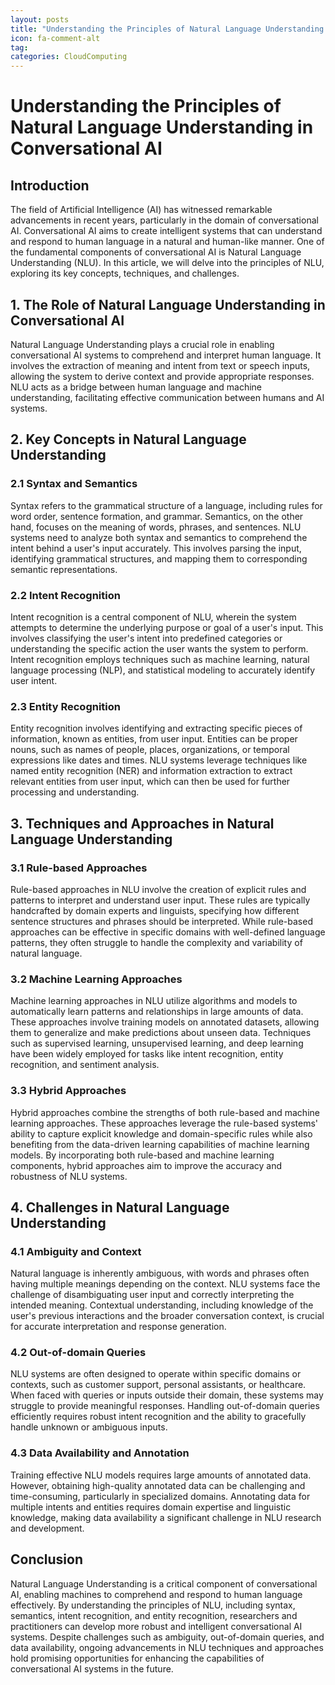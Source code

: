 ```yaml
---
layout: posts
title: "Understanding the Principles of Natural Language Understanding in Conversational AI"
icon: fa-comment-alt
tag:      
categories: CloudComputing
---
```



# Understanding the Principles of Natural Language Understanding in Conversational AI

## Introduction

The field of Artificial Intelligence (AI) has witnessed remarkable advancements in recent years, particularly in the domain of conversational AI. Conversational AI aims to create intelligent systems that can understand and respond to human language in a natural and human-like manner. One of the fundamental components of conversational AI is Natural Language Understanding (NLU). In this article, we will delve into the principles of NLU, exploring its key concepts, techniques, and challenges.

## 1. The Role of Natural Language Understanding in Conversational AI

Natural Language Understanding plays a crucial role in enabling conversational AI systems to comprehend and interpret human language. It involves the extraction of meaning and intent from text or speech inputs, allowing the system to derive context and provide appropriate responses. NLU acts as a bridge between human language and machine understanding, facilitating effective communication between humans and AI systems.

## 2. Key Concepts in Natural Language Understanding

### 2.1 Syntax and Semantics

Syntax refers to the grammatical structure of a language, including rules for word order, sentence formation, and grammar. Semantics, on the other hand, focuses on the meaning of words, phrases, and sentences. NLU systems need to analyze both syntax and semantics to comprehend the intent behind a user's input accurately. This involves parsing the input, identifying grammatical structures, and mapping them to corresponding semantic representations.

### 2.2 Intent Recognition

Intent recognition is a central component of NLU, wherein the system attempts to determine the underlying purpose or goal of a user's input. This involves classifying the user's intent into predefined categories or understanding the specific action the user wants the system to perform. Intent recognition employs techniques such as machine learning, natural language processing (NLP), and statistical modeling to accurately identify user intent.

### 2.3 Entity Recognition

Entity recognition involves identifying and extracting specific pieces of information, known as entities, from user input. Entities can be proper nouns, such as names of people, places, organizations, or temporal expressions like dates and times. NLU systems leverage techniques like named entity recognition (NER) and information extraction to extract relevant entities from user input, which can then be used for further processing and understanding.

## 3. Techniques and Approaches in Natural Language Understanding

### 3.1 Rule-based Approaches

Rule-based approaches in NLU involve the creation of explicit rules and patterns to interpret and understand user input. These rules are typically handcrafted by domain experts and linguists, specifying how different sentence structures and phrases should be interpreted. While rule-based approaches can be effective in specific domains with well-defined language patterns, they often struggle to handle the complexity and variability of natural language.

### 3.2 Machine Learning Approaches

Machine learning approaches in NLU utilize algorithms and models to automatically learn patterns and relationships in large amounts of data. These approaches involve training models on annotated datasets, allowing them to generalize and make predictions about unseen data. Techniques such as supervised learning, unsupervised learning, and deep learning have been widely employed for tasks like intent recognition, entity recognition, and sentiment analysis.

### 3.3 Hybrid Approaches

Hybrid approaches combine the strengths of both rule-based and machine learning approaches. These approaches leverage the rule-based systems' ability to capture explicit knowledge and domain-specific rules while also benefiting from the data-driven learning capabilities of machine learning models. By incorporating both rule-based and machine learning components, hybrid approaches aim to improve the accuracy and robustness of NLU systems.

## 4. Challenges in Natural Language Understanding

### 4.1 Ambiguity and Context

Natural language is inherently ambiguous, with words and phrases often having multiple meanings depending on the context. NLU systems face the challenge of disambiguating user input and correctly interpreting the intended meaning. Contextual understanding, including knowledge of the user's previous interactions and the broader conversation context, is crucial for accurate interpretation and response generation.

### 4.2 Out-of-domain Queries

NLU systems are often designed to operate within specific domains or contexts, such as customer support, personal assistants, or healthcare. When faced with queries or inputs outside their domain, these systems may struggle to provide meaningful responses. Handling out-of-domain queries efficiently requires robust intent recognition and the ability to gracefully handle unknown or ambiguous inputs.

### 4.3 Data Availability and Annotation

Training effective NLU models requires large amounts of annotated data. However, obtaining high-quality annotated data can be challenging and time-consuming, particularly in specialized domains. Annotating data for multiple intents and entities requires domain expertise and linguistic knowledge, making data availability a significant challenge in NLU research and development.

## Conclusion

Natural Language Understanding is a critical component of conversational AI, enabling machines to comprehend and respond to human language effectively. By understanding the principles of NLU, including syntax, semantics, intent recognition, and entity recognition, researchers and practitioners can develop more robust and intelligent conversational AI systems. Despite challenges such as ambiguity, out-of-domain queries, and data availability, ongoing advancements in NLU techniques and approaches hold promising opportunities for enhancing the capabilities of conversational AI systems in the future.